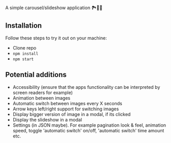 A simple carousel/slideshow application 🏞🌅🌃

## Installation
Follow these steps to try it out on your machine:

* Clone repo
* `npm install`
* `npm start`

## Potential additions

* Accessibility (ensure that the apps functionality can be interpreted by screen readers for example)
* Animation between images
* Automatic switch between images every X seconds
* Arrow keys left/right support for switching images
* Display bigger version of image in a modal, if its clicked
* Display the slideshow in a modal
* Settings (in JSON maybe). For example pagination look & feel, animation speed, toggle 'automatic switch' on/off, 'automatic switch' time amount etc.